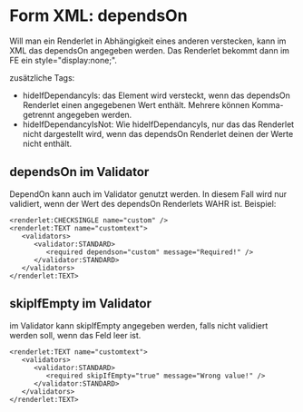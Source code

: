 Form XML: dependsOn
===================

Will man ein Renderlet in Abhängigkeit eines anderen verstecken, kann im XML das dependsOn angegeben werden. Das Renderlet bekommt dann im FE ein style="display:none;".

zusätzliche Tags:

-   hideIfDependancyIs: das Element wird versteckt, wenn das dependsOn Renderlet einen angegebenen Wert enthält. Mehrere können Komma-getrennt angegeben werden.
-   hideIfDependancyIsNot: Wie hideIfDependancyIs, nur das das Renderlet nicht dargestellt wird, wenn das dependsOn Renderlet deinen der Werte nicht enthält.

dependsOn im Validator
----------------------

DependOn kann auch im Validator genutzt werden. In diesem Fall wird nur validiert, wenn der Wert des dependsOn Renderlets WAHR ist. Beispiel:

~~~~ {.sourceCode .xml}
<renderlet:CHECKSINGLE name="custom" />
<renderlet:TEXT name="customtext">
   <validators>
      <validator:STANDARD>
         <required dependson="custom" message="Required!" />
      </validator:STANDARD>
   </validators>
</renderlet:TEXT>
~~~~

skipIfEmpty im Validator
------------------------

im Validator kann skipIfEmpty angegeben werden, falls nicht validiert werden soll, wenn das Feld leer ist.

~~~~ {.sourceCode .xml}
<renderlet:TEXT name="customtext">
   <validators>
      <validator:STANDARD>
         <required skipIfEmpty="true" message="Wrong value!" />
      </validator:STANDARD>
   </validators>
</renderlet:TEXT>
~~~~
